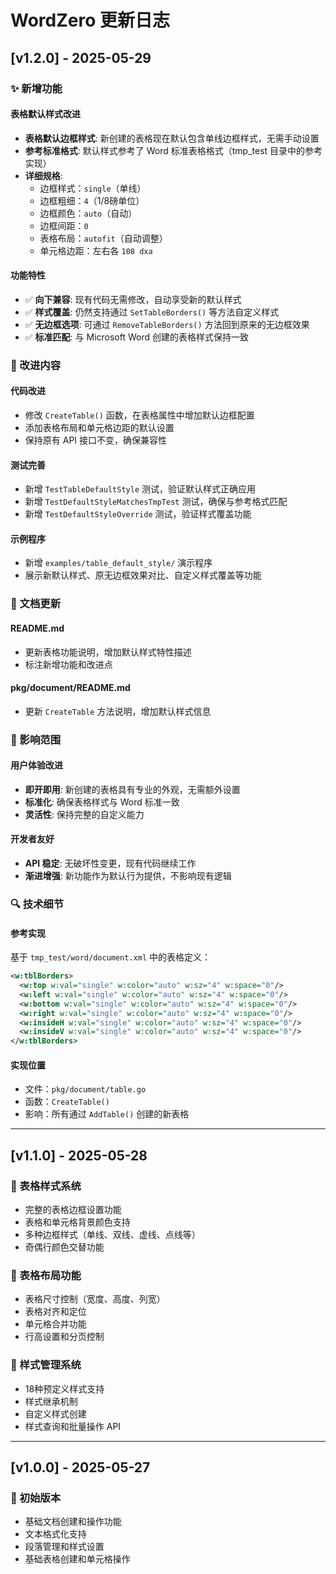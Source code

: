 # WordZero 更新日志

## [v1.2.0] - 2025-05-29

### ✨ 新增功能

#### 表格默认样式改进
- **表格默认边框样式**: 新创建的表格现在默认包含单线边框样式，无需手动设置
- **参考标准格式**: 默认样式参考了 Word 标准表格格式（tmp_test 目录中的参考实现）
- **详细规格**:
  - 边框样式：`single`（单线）
  - 边框粗细：`4`（1/8磅单位）
  - 边框颜色：`auto`（自动）
  - 边框间距：`0`
  - 表格布局：`autofit`（自动调整）
  - 单元格边距：左右各 `108 dxa`

#### 功能特性
- ✅ **向下兼容**: 现有代码无需修改，自动享受新的默认样式
- ✅ **样式覆盖**: 仍然支持通过 `SetTableBorders()` 等方法自定义样式
- ✅ **无边框选项**: 可通过 `RemoveTableBorders()` 方法回到原来的无边框效果
- ✅ **标准匹配**: 与 Microsoft Word 创建的表格样式保持一致

### 🔧 改进内容

#### 代码改进
- 修改 `CreateTable()` 函数，在表格属性中增加默认边框配置
- 添加表格布局和单元格边距的默认设置
- 保持原有 API 接口不变，确保兼容性

#### 测试完善
- 新增 `TestTableDefaultStyle` 测试，验证默认样式正确应用
- 新增 `TestDefaultStyleMatchesTmpTest` 测试，确保与参考格式匹配
- 新增 `TestDefaultStyleOverride` 测试，验证样式覆盖功能

#### 示例程序
- 新增 `examples/table_default_style/` 演示程序
- 展示新默认样式、原无边框效果对比、自定义样式覆盖等功能

### 📝 文档更新

#### README.md
- 更新表格功能说明，增加默认样式特性描述
- 标注新增功能和改进点

#### pkg/document/README.md
- 更新 `CreateTable` 方法说明，增加默认样式信息

### 🎯 影响范围

#### 用户体验改进
- **即开即用**: 新创建的表格具有专业的外观，无需额外设置
- **标准化**: 确保表格样式与 Word 标准一致
- **灵活性**: 保持完整的自定义能力

#### 开发者友好
- **API 稳定**: 无破坏性变更，现有代码继续工作
- **渐进增强**: 新功能作为默认行为提供，不影响现有逻辑

### 🔍 技术细节

#### 参考实现
基于 `tmp_test/word/document.xml` 中的表格定义：
```xml
<w:tblBorders>
  <w:top w:val="single" w:color="auto" w:sz="4" w:space="0"/>
  <w:left w:val="single" w:color="auto" w:sz="4" w:space="0"/>
  <w:bottom w:val="single" w:color="auto" w:sz="4" w:space="0"/>
  <w:right w:val="single" w:color="auto" w:sz="4" w:space="0"/>
  <w:insideH w:val="single" w:color="auto" w:sz="4" w:space="0"/>
  <w:insideV w:val="single" w:color="auto" w:sz="4" w:space="0"/>
</w:tblBorders>
```

#### 实现位置
- 文件：`pkg/document/table.go`
- 函数：`CreateTable()`
- 影响：所有通过 `AddTable()` 创建的新表格

---

## [v1.1.0] - 2025-05-28

### 🎨 表格样式系统
- 完整的表格边框设置功能
- 表格和单元格背景颜色支持
- 多种边框样式（单线、双线、虚线、点线等）
- 奇偶行颜色交替功能

### 📐 表格布局功能
- 表格尺寸控制（宽度、高度、列宽）
- 表格对齐和定位
- 单元格合并功能
- 行高设置和分页控制

### 🎯 样式管理系统
- 18种预定义样式支持
- 样式继承机制
- 自定义样式创建
- 样式查询和批量操作 API

---

## [v1.0.0] - 2025-05-27

### 🚀 初始版本
- 基础文档创建和操作功能
- 文本格式化支持
- 段落管理和样式设置
- 基础表格创建和单元格操作 